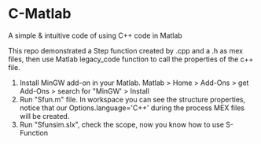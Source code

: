 # C-Matlab
A simple & intuitive code of using C++ code in Matlab

This repo demonstrated a Step function created by .cpp and a .h  as mex files, then use Matlab legacy_code function to call
the properties of the c++ file.

1. Install MinGW add-on in your Matlab. Matlab > Home > Add-Ons > get Add-Ons > search for "MinGW' > Install
2. Run "Sfun.m" file. In workspace you can see the structure properties, notice that our Options.language='C++'
during the process MEX files will be created.
3. Run "Sfunsim.slx", check the scope, now you know how to use S-Function
